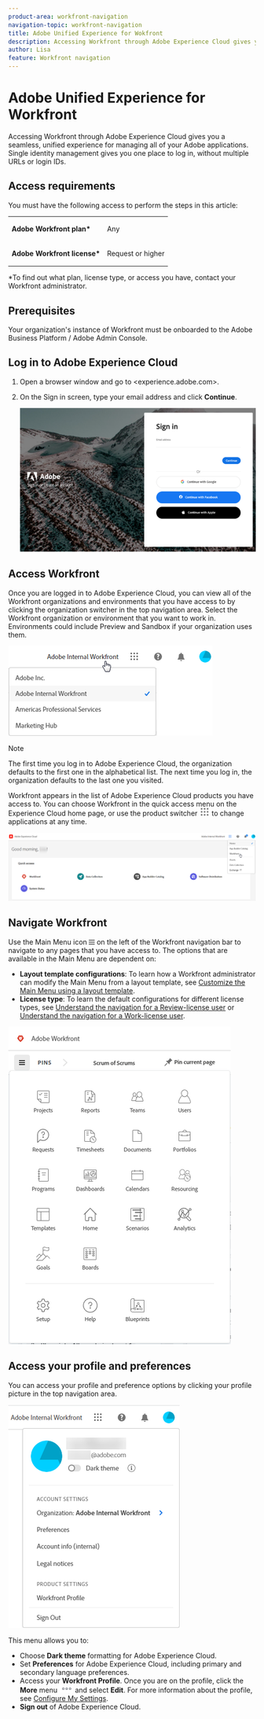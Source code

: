```yaml
---
product-area: workfront-navigation
navigation-topic: workfront-navigation
title: Adobe Unified Experience for Wokfront
description: Accessing Workfront through Adobe Experience Cloud gives you a seamless, unified experience for managing all of your Adobe applications.
author: Lisa
feature: Workfront navigation
---
```


# Adobe Unified Experience for Workfront

Accessing Workfront through Adobe Experience Cloud gives you a seamless, unified experience for managing all of your Adobe applications. Single identity management gives you one place to log in, without multiple URLs or login IDs.

## Access requirements

You must have the following access to perform the steps in this article:

<table style="table-layout:auto"> 
 <col> 
 <col> 
 <tbody> 
  <tr> 
   <td role="rowheader"><strong>Adobe Workfront plan*</strong></td> 
   <td> <p>Any</p> </td> 
  </tr> 
  <tr> 
   <td role="rowheader"><strong>Adobe Workfront license*</strong></td> 
   <td> <p>Request or higher</p> </td> 
  </tr> 
 </tbody> 
</table>

&#42;To find out what plan, license type, or access you have, contact your Workfront administrator.

## Prerequisites

Your organization's instance of Workfront must be onboarded to the Adobe Business Platform / Adobe Admin Console.

## Log in to Adobe Experience Cloud

1. Open a browser window and go to <experience.adobe.com>.
1. On the Sign in screen, type your email address and click **Continue**.

   ![Sign in to Adobe Experience Cloud](assets/aec-login-page.png)

## Access Workfront

Once you are logged in to Adobe Experience Cloud, you can view all of the Workfront organizations and environments that you have access to by clicking the organization switcher in the top navigation area. Select the Workfront organization or environment that you want to work in. Environments could include Preview and Sandbox if your organization uses them.

![View Workfront organizations and environments](assets/aec-view-all-orgs.png)

>[!NOTE]
>
>The first time you log in to Adobe Experience Cloud, the organization defaults to the first one in the alphabetical list. The next time you log in, the organization defaults to the last one you visited.

Workfront appears in the list of Adobe Experience Cloud products you have access to. You can choose Workfront in the quick access menu on the Experience Cloud home page, or use the product switcher ![Product switcher](assets/main-menu-icon.png) to change applications at any time.

![Select Workfront to access the application](assets/aec-product-switcher.png)

## Navigate Workfront

Use the Main Menu icon ![](assets/main-menu-icon-left-nav.png) on the left of the Workfront navigation bar to navigate to any pages that you have access to. The options that are available in the Main Menu are dependent on:

* **Layout template configurations**: To learn how a Workfront administrator can modify the Main Menu from a layout template, see [Customize the Main Menu using a layout template](help/quicksilver/administration-and-setup/customize-workfront/use-layout-templates/customize-main-menu.md).
* **License type**: To learn the default configurations for different license types, see [Understand the navigation for a Review-license user](help/quicksilver/workfront-basics/navigate-workfront/workfront-navigation/reviewer-global-navigation-bar.md) or [Understand the navigation for a Work-license user](help/quicksilver/workfront-basics/navigate-workfront/workfront-navigation/worker-global-navigation-bar.md).

![Main menu](assets/main-menu-options-left-nav.png)

## Access your profile and preferences

You can access your profile and preference options by clicking your profile picture in the top navigation area.

![Profile menu](assets/aec-profile-picture-menu.png)

This menu allows you to:

* Choose **Dark theme** formatting for Adobe Experience Cloud.
* Set **Preferences** for Adobe Experience Cloud, including primary and secondary language preferences.
* Access your **Workfront Profile**. Once you are on the profile, click the **More** menu ![](assets/more-icon.png) and select **Edit**. For more information about the profile, see [Configure My Settings](help/quicksilver/workfront-basics/manage-your-account-and-profile/configuring-your-user-profile/configure-my-settings.md).
* **Sign out** of Adobe Experience Cloud.
